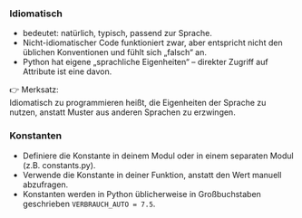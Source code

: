 ### Idiomatisch 
* bedeutet: natürlich, typisch, passend zur Sprache.
* Nicht-idiomatischer Code funktioniert zwar, aber entspricht nicht den üblichen Konventionen und fühlt sich „falsch“ an.
* Python hat eigene „sprachliche Eigenheiten“ – direkter Zugriff auf Attribute ist eine davon.  

👉 Merksatz:  
Idiomatisch zu programmieren heißt, die Eigenheiten der Sprache zu nutzen, anstatt Muster aus anderen Sprachen zu 
erzwingen.

### Konstanten
* Definiere die Konstante in deinem Modul oder in einem separaten Modul (z.B. constants.py).
* Verwende die Konstante in deiner Funktion, anstatt den Wert manuell abzufragen.
* Konstanten werden in Python üblicherweise in Großbuchstaben geschrieben `VERBRAUCH_AUTO = 7.5`.